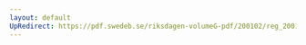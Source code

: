 ```yaml
---
layout: default
UpRedirect: https://pdf.swedeb.se/riksdagen-volumeG-pdf/200102/reg_200102/reg_200102_0247.pdf
---
```

